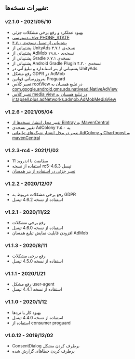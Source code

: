 ## تغییرات نسخه‌ها:

### v2.1.0 - 2021/05/10
* بهبود عملکرد و رفع برخی مشکلات جزئی
* [حذف دسترسی PHONE_STATE](https://docs.tapsell.ir/plus-sdk/android/initialize/#%D8%AF%D8%B3%D8%AA%D8%B1%D8%B3%DB%8C%D9%87%D8%A7)
* [پشتیبانی از تپسل نسخه‌ی ۴.۷.۰](https://docs.tapsell.ir/tapsell-sdk/android/main/#v470---20210510)
* پشتیبانی از UnityAds نسخه‌ی ۳.۷.۱
* پشتیبانی از AdMob نسخه‌ی ۱۹.۸.۰
* پشتیبانی از Gradle نسخه‌ی ۶.۷.۱
* پشتیبانی از Android Gradle Plugin نسخه‌ی ۴.۲.۰
* پشتیبانی از بنر استاندارد و تبلیغ آنی در UnityAds
* رفع مشکل GDPR در AdMob
* به‌روزرسانی قوانین Proguard
* [تغییر کلاس rootView در تبلیغ همسان به com.google.android.gms.ads.nativead.NativeAdView](https://docs.tapsell.ir/plus-sdk/android/native/#%D8%B3%D8%A7%D8%AE%D8%AA-adholder)
* [تغییر کلاس media view در تبلیغ همسان به ir.tapsell.plus.adNetworks.admob.AdMobMediaView](https://docs.tapsell.ir/plus-sdk/android/native/#%D8%B3%D8%A7%D8%AE%D8%AA-adholder)

### v1.2.6 - 2021/05/04
* [تغییر محل انتشار نسخه‌ها از Bintray به MavenCentral](https://docs.tapsell.ir/plus-sdk/android/initialize/#%D8%AA%D9%86%D8%B8%DB%8C%D9%85%D8%A7%D8%AA-gradle)
* تغییر نسخه‌ی AdColony به ۴.۵.۰
* [نغییر در محل انتشار شبکه‌های تبلیغاتی AdColony و Chartboost به mavenCentral](https://docs.tapsell.ir/plus-sdk/android/add-adnetworks/#%D8%AA%D9%86%D8%B8%DB%8C%D9%85%D8%A7%D8%AA-gradle)

### v1.2.3-rc4 - 2021/1/02
* مطابقت با اندروید 11
* استفاده از نسخه rc5-4.6.3 تپسل
* [تغییر جزئی در استفاده از بنر همسان](https://docs.tapsell.ir/plus-sdk/android/native/#%D8%B3%D8%A7%D8%AE%D8%AA-adholder)

### v1.2.2 - 2020/12/07
* رفع برخی مشکلات مربوط به GDPR
* استفاده از نسخه 4.6.2 تپسل

### v1.2.1 - 2020/11/22
* رفع برخی مشکلات
* استفاده از نسخه 4.6.0 تپسل
* افزودن قابلیت نمایش تبلیغ همسان AdMob

### v1.1.3 - 2020/8/11
* رفع برخی مشکلات
* استفاده از نسخه 4.5.0 تپسل

### v1.1.1 - 2020/1/21
* رفع مشکل user-agent
* استفاده از نسخه 4.4.1 تپسل

### v1.1.0 - 2020/1/12
* بهبود کار با تردها
* استفاده از نسخه 4.4.0 تپسل
* استفاده از consumer proguard

### v1.0.12 - 2019/12/02
* ConsentDialog برطرف کردن مشکل
* برطرف کردن خطاهای گزارش شده